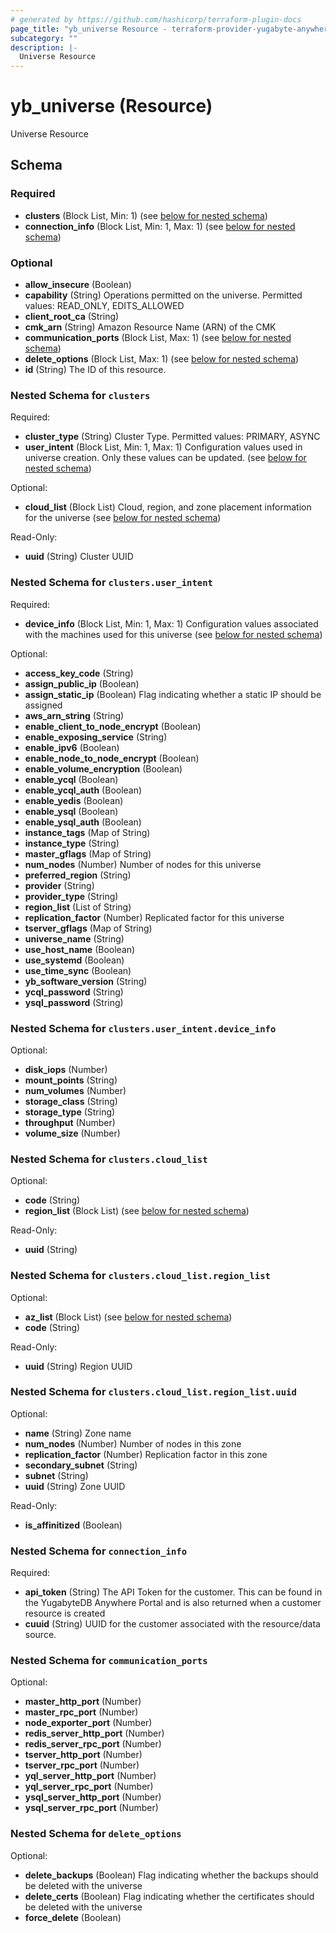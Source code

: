 ```yaml
---
# generated by https://github.com/hashicorp/terraform-plugin-docs
page_title: "yb_universe Resource - terraform-provider-yugabyte-anywhere"
subcategory: ""
description: |-
  Universe Resource
---
```


# yb_universe (Resource)

Universe Resource



<!-- schema generated by tfplugindocs -->
## Schema

### Required

- **clusters** (Block List, Min: 1) (see [below for nested schema](#nestedblock--clusters))
- **connection_info** (Block List, Min: 1, Max: 1) (see [below for nested schema](#nestedblock--connection_info))

### Optional

- **allow_insecure** (Boolean)
- **capability** (String) Operations permitted on the universe. Permitted values: READ_ONLY, EDITS_ALLOWED
- **client_root_ca** (String)
- **cmk_arn** (String) Amazon Resource Name (ARN) of the CMK
- **communication_ports** (Block List, Max: 1) (see [below for nested schema](#nestedblock--communication_ports))
- **delete_options** (Block List, Max: 1) (see [below for nested schema](#nestedblock--delete_options))
- **id** (String) The ID of this resource.

<a id="nestedblock--clusters"></a>
### Nested Schema for `clusters`

Required:

- **cluster_type** (String) Cluster Type. Permitted values: PRIMARY, ASYNC
- **user_intent** (Block List, Min: 1, Max: 1) Configuration values used in universe creation. Only these values can be updated. (see [below for nested schema](#nestedblock--clusters--user_intent))

Optional:

- **cloud_list** (Block List) Cloud, region, and zone placement information for the universe (see [below for nested schema](#nestedblock--clusters--cloud_list))

Read-Only:

- **uuid** (String) Cluster UUID

<a id="nestedblock--clusters--user_intent"></a>
### Nested Schema for `clusters.user_intent`

Required:

- **device_info** (Block List, Min: 1, Max: 1) Configuration values associated with the machines used for this universe (see [below for nested schema](#nestedblock--clusters--user_intent--device_info))

Optional:

- **access_key_code** (String)
- **assign_public_ip** (Boolean)
- **assign_static_ip** (Boolean) Flag indicating whether a static IP should be assigned
- **aws_arn_string** (String)
- **enable_client_to_node_encrypt** (Boolean)
- **enable_exposing_service** (String)
- **enable_ipv6** (Boolean)
- **enable_node_to_node_encrypt** (Boolean)
- **enable_volume_encryption** (Boolean)
- **enable_ycql** (Boolean)
- **enable_ycql_auth** (Boolean)
- **enable_yedis** (Boolean)
- **enable_ysql** (Boolean)
- **enable_ysql_auth** (Boolean)
- **instance_tags** (Map of String)
- **instance_type** (String)
- **master_gflags** (Map of String)
- **num_nodes** (Number) Number of nodes for this universe
- **preferred_region** (String)
- **provider** (String)
- **provider_type** (String)
- **region_list** (List of String)
- **replication_factor** (Number) Replicated factor for this universe
- **tserver_gflags** (Map of String)
- **universe_name** (String)
- **use_host_name** (Boolean)
- **use_systemd** (Boolean)
- **use_time_sync** (Boolean)
- **yb_software_version** (String)
- **ycql_password** (String)
- **ysql_password** (String)

<a id="nestedblock--clusters--user_intent--device_info"></a>
### Nested Schema for `clusters.user_intent.device_info`

Optional:

- **disk_iops** (Number)
- **mount_points** (String)
- **num_volumes** (Number)
- **storage_class** (String)
- **storage_type** (String)
- **throughput** (Number)
- **volume_size** (Number)



<a id="nestedblock--clusters--cloud_list"></a>
### Nested Schema for `clusters.cloud_list`

Optional:

- **code** (String)
- **region_list** (Block List) (see [below for nested schema](#nestedblock--clusters--cloud_list--region_list))

Read-Only:

- **uuid** (String)

<a id="nestedblock--clusters--cloud_list--region_list"></a>
### Nested Schema for `clusters.cloud_list.region_list`

Optional:

- **az_list** (Block List) (see [below for nested schema](#nestedblock--clusters--cloud_list--region_list--az_list))
- **code** (String)

Read-Only:

- **uuid** (String) Region UUID

<a id="nestedblock--clusters--cloud_list--region_list--az_list"></a>
### Nested Schema for `clusters.cloud_list.region_list.uuid`

Optional:

- **name** (String) Zone name
- **num_nodes** (Number) Number of nodes in this zone
- **replication_factor** (Number) Replication factor in this zone
- **secondary_subnet** (String)
- **subnet** (String)
- **uuid** (String) Zone UUID

Read-Only:

- **is_affinitized** (Boolean)





<a id="nestedblock--connection_info"></a>
### Nested Schema for `connection_info`

Required:

- **api_token** (String) The API Token for the customer. This can be found in the YugabyteDB Anywhere Portal and is also returned when a customer resource is created
- **cuuid** (String) UUID for the customer associated with the resource/data source.


<a id="nestedblock--communication_ports"></a>
### Nested Schema for `communication_ports`

Optional:

- **master_http_port** (Number)
- **master_rpc_port** (Number)
- **node_exporter_port** (Number)
- **redis_server_http_port** (Number)
- **redis_server_rpc_port** (Number)
- **tserver_http_port** (Number)
- **tserver_rpc_port** (Number)
- **yql_server_http_port** (Number)
- **yql_server_rpc_port** (Number)
- **ysql_server_http_port** (Number)
- **ysql_server_rpc_port** (Number)


<a id="nestedblock--delete_options"></a>
### Nested Schema for `delete_options`

Optional:

- **delete_backups** (Boolean) Flag indicating whether the backups should be deleted with the universe
- **delete_certs** (Boolean) Flag indicating whether the certificates should be deleted with the universe
- **force_delete** (Boolean)


